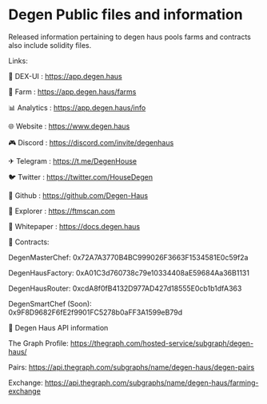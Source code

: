 # Degen Public files and information
 Released information pertaining to degen haus pools farms and contracts also include solidity files.


 Links:

 💱 DEX-UI : https://app.degen.haus

 🚜 Farm : https://app.degen.haus/farms

 📊 Analytics : https://app.degen.haus/info

 🌐 Website : https://www.degen.haus

 🎮 Discord : https://discord.com/invite/degenhaus

 ✈ Telegram : https://t.me/DegenHouse

 🐦 Twitter : https://twitter.com/HouseDegen

 🐙 Github : https://github.com/Degen-Haus

 🔎 Explorer : https://ftmscan.com

 🧾 Whitepaper : https://docs.degen.haus

 📖 Contracts:

 DegenMasterChef:
 0x72A7A3770B4BC999026F3663F1534581E0c59f2a

 DegenHausFactory:
 0xA01C3d760738c79e10334408aE59684Aa36B1131

 DegenHausRouter:
 0xcdA8f0fB4132D977AD427d18555E0cb1b1dfA363

 DegenSmartChef (Soon):
 0x9F8D9682F6fE2f9901FC5278b0aFF3A1599eB79d





 📑 Degen Haus API information

 The Graph Profile:
 https://thegraph.com/hosted-service/subgraph/degen-haus/

 Pairs:
 https://api.thegraph.com/subgraphs/name/degen-haus/degen-pairs

 Exchange:
 https://api.thegraph.com/subgraphs/name/degen-haus/farming-exchange
